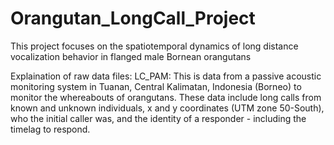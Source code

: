 # Orangutan_LongCall_Project
This project focuses on the spatiotemporal dynamics of long distance vocalization behavior in flanged male Bornean orangutans

Explaination of raw data files:
LC_PAM: This is data from a passive acoustic monitoring system in Tuanan, Central Kalimatan, Indonesia (Borneo) to monitor the whereabouts of orangutans. These data include long calls from known and unknown individuals, x and y coordinates (UTM zone 50-South), who the initial caller was, and the identity of a responder - including the timelag to respond.

